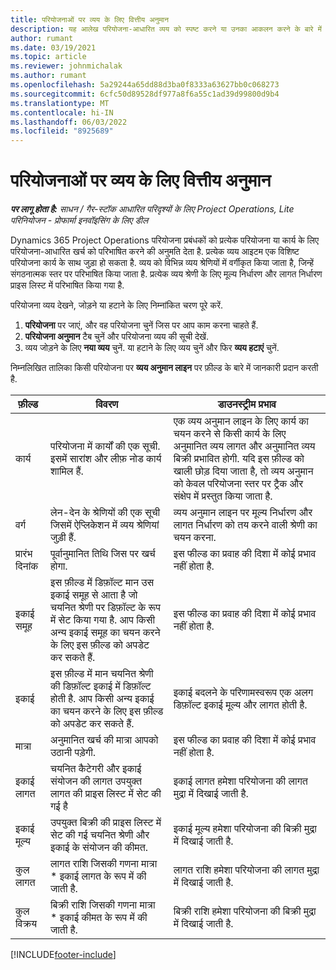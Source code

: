 ```yaml
---
title: परियोजनाओं पर व्यय के लिए वित्तीय अनुमान
description: यह आलेख परियोजना-आधारित व्यय को स्पष्ट करने या उनका आकलन करने के बारे में जानकारी देता है.
author: rumant
ms.date: 03/19/2021
ms.topic: article
ms.reviewer: johnmichalak
ms.author: rumant
ms.openlocfilehash: 5a29244a65dd88d3ba0f8333a63627bb0c068273
ms.sourcegitcommit: 6cfc50d89528df977a8f6a55c1ad39d99800d9b4
ms.translationtype: MT
ms.contentlocale: hi-IN
ms.lasthandoff: 06/03/2022
ms.locfileid: "8925689"
---
```

# <a name="financial-estimates-for-expenses-on-projects"></a>परियोजनाओं पर व्यय के लिए वित्तीय अनुमान
_**पर लागू होता है:** साधन / गैर-स्टॉक आधारित परिदृश्यों के लिए Project Operations, Lite परिनियोजन - प्रोफार्मा इनवॉइसिंग के लिए डील_

Dynamics 365 Project Operations परियोजना प्रबंधकों को प्रत्येक परियोजना या कार्य के लिए परियोजना-आधारित खर्च को परिभाषित करने की अनुमति देता है. प्रत्येक व्यय आइटम एक विशिष्ट परियोजना कार्य के साथ जुड़ा हो सकता है. व्यय को विभिन्न व्यय श्रेणियों में वर्गीकृत किया जाता है, जिन्हें संगठनात्मक स्तर पर परिभाषित किया जाता है. प्रत्येक व्यय श्रेणी के लिए मूल्य निर्धारण और लागत निर्धारण प्राइस लिस्ट में परिभाषित किया गया है. 

परियोजना व्यय देखने, जोड़ने या हटाने के लिए निम्नांकित चरण पूरे करें.

1. **परियोजना** पर जाएं, और वह परियोजना चुनें जिस पर आप काम करना चाहते हैं.
2. **परियोजना अनुमान** टैब चुनें और परियोजना व्यय की सूची देखें.
3. व्यय जोड़ने के लिए **नया व्यय** चुनें. या हटाने के लिए व्यय चुनें और फिर **व्यय हटाएं** चुनें.

निम्नलिखित तालिका किसी परियोजना पर **व्यय अनुमान लाइन** पर फ़ील्ड के बारे में जानकारी प्रदान करती है. 

| **फ़ील्ड** | **विवरण** | **डाउनस्ट्रीम प्रभाव** |
| --- | --- | --- |
| कार्य | परियोजना में कार्यों की एक सूची. इसमें सारांश और लीफ़ नोड कार्य शामिल हैं. | एक व्यय अनुमान लाइन के लिए कार्य का चयन करने से किसी कार्य के लिए अनुमानित व्यय लागत और अनुमानित व्यय बिक्री प्रभावित होगी. यदि इस फ़ील्ड को खाली छोड़ दिया जाता है, तो व्यय अनुमान को केवल परियोजना स्तर पर ट्रैक और संक्षेप में प्रस्तुत किया जाता है. |
| वर्ग | लेन-देन के श्रेणियों की एक सूची जिसमें ऐप्लिकेशन में व्यय श्रेणियां जुड़ी हैं. | व्यय अनुमान लाइन पर मूल्य निर्धारण और लागत निर्धारण को तय करने वाली श्रेणी का चयन करना. |
| प्रारंभ दिनांक | पूर्वानुमानित तिथि जिस पर खर्च होगा. | इस फील्ड का प्रवाह की दिशा में कोई प्रभाव नहीं होता है. |
| इकाई समूह | इस फ़ील्ड में डिफ़ॉल्ट मान उस इकाई समूह से आता है जो चयनित श्रेणी पर डिफ़ॉल्ट के रूप में सेट किया गया है. आप किसी अन्य इकाई समूह का चयन करने के लिए इस फ़ील्ड को अपडेट कर सकते हैं. | इस फील्ड का प्रवाह की दिशा में कोई प्रभाव नहीं होता है. |
| इकाई | इस फ़ील्ड में मान चयनित श्रेणी की डिफ़ॉल्ट इकाई में डिफ़ॉल्ट होती है. आप किसी अन्य इकाई का चयन करने के लिए इस फ़ील्ड को अपडेट कर सकते हैं. | इकाई बदलने के परिणामस्वरूप एक अलग डिफ़ॉल्ट इकाई मूल्य और लागत होती है. |
| मात्रा | अनुमानित खर्च की मात्रा आपको उठानी पड़ेगी. | इस फील्ड का प्रवाह की दिशा में कोई प्रभाव नहीं होता है. |
| इकाई लागत | चयनित कैटेगरी और इकाई संयोजन की लागत उपयुक्त लागत की प्राइस लिस्ट में सेट की गई है | इकाई लागत हमेशा परियोजना की लागत मुद्रा में दिखाई जाती है. |
| इकाई मूल्य | उपयुक्त बिक्री की प्राइस लिस्ट में सेट की गई चयनित श्रेणी और इकाई के संयोजन की कीमत. | इकाई मूल्य हमेशा परियोजना की बिक्री मुद्रा में दिखाई जाती है. |
| कुल लागत | लागत राशि जिसकी गणना मात्रा \* इकाई लागत के रूप में की जाती है.| लागत राशि हमेशा परियोजना की लागत मुद्रा में दिखाई जाती है. |
| कुल विक्रय | बिक्री राशि जिसकी गणना मात्रा \* इकाई कीमत के रूप में की जाती है. | बिक्री राशि हमेशा परियोजना की बिक्री मुद्रा में दिखाई जाती है. |


[!INCLUDE[footer-include](../includes/footer-banner.md)]

